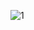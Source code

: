 
![1](https://user-images.githubusercontent.com/31938621/192395556-24e14131-1bc2-417f-a710-0f17af432046.png)
